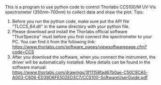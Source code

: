 This is a program to use python code to control Thorlabs CCS100/M UV-Vis spectrometer (350nm-700nm) to collect data and draw the plot.
Tips:
1. Before you run the python code, make sure put the API file "TLCCS_64.dll" in the same directory with your python file.
2. Please download and install the Thorlabs official software "ThorSpectra" must before you first connect the spectrometer to your PC. You can find it from the following link: https://www.thorlabs.com/software_pages/viewsoftwarepage.cfm?code=CCS
3. After you download the software, when you connect the instrument, the driver will be automatically installed. More details can be found in the software manual: https://www.thorlabs.com/drawings/3f11158fad67b0ae-C50C9CA5-A003-C606-ED39D6FE502ED3C7/CCS100-SoftwareUserGuide.pdf
